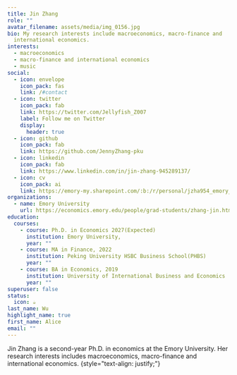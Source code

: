 ```yaml
---
title: Jin Zhang
role: ""
avatar_filename: assets/media/img_0156.jpg
bio: My research interests include macroeconomics, macro-finance and
  international economics.
interests:
  - macroeconomics
  - macro-finance and international economics
  - music
social:
  - icon: envelope
    icon_pack: fas
    link: /#contact
  - icon: twitter
    icon_pack: fab
    link: https://twitter.com/Jellyfish_Z007
    label: Follow me on Twitter
    display:
      header: true
  - icon: github
    icon_pack: fab
    link: https://github.com/JennyZhang-pku
  - icon: linkedin
    icon_pack: fab
    link: https://www.linkedin.com/in/jin-zhang-945289137/
  - icon: cv
    icon_pack: ai
    link: https://emory-my.sharepoint.com/:b:/r/personal/jzha954_emory_edu/Documents/2023Spring/%E5%BC%A0%E7%91%BE_CV_Emory.pdf?csf=1&web=1&e=rDKYf2
organizations:
  - name: Emory University
    url: https://economics.emory.edu/people/grad-students/zhang-jin.html
education:
  courses:
    - course: Ph.D. in Economics 2027(Expected)
      institution: Emory University,
      year: ""
    - course: MA in Finance, 2022
      institution: Peking University HSBC Business School(PHBS)
      year: ""
    - course: BA in Economics, 2019
      institution: University of International Business and Economics
      year: ""
superuser: false
status:
  icon: ☕️
last_name: Wu
highlight_name: true
first_name: Alice
email: ""
---
```

J﻿in Zhang is a second-year Ph.D. in economics at the Emory University. Her research interests includes macroeconomics, macro-finance and international economics.
{style="text-align: justify;"}